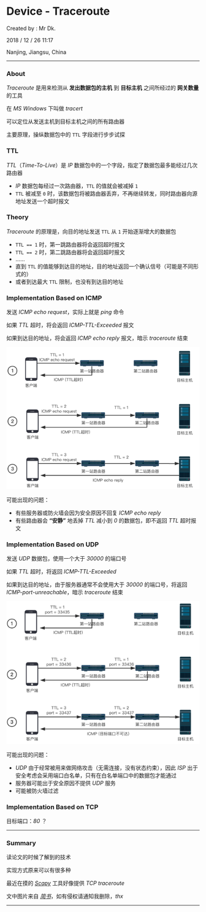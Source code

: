 # Device - Traceroute

Created by : Mr Dk.

2018 / 12 / 26 11:17

Nanjing, Jiangsu, China

---

### About

_Traceroute_ 是用来检测从 __发出数据包的主机__ 到 __目标主机__ 之间所经过的 __网关数量__ 的工具

在 _MS Windows_ 下叫做 _tracert_

可以定位从发送主机到目标主机之间的所有路由器

主要原理，操纵数据包中的 `TTL` 字段进行步步试探

### TTL

_TTL_（_Time-To-Live_）是 _IP_ 数据包中的一个字段，指定了数据包最多能经过几次路由器

* _IP_ 数据包每经过一次路由器，`TTL` 的值就会被减掉 `1`
* `TTL` 被减至 `0` 时，该数据包将被路由器丢弃，不再继续转发，同时路由器向源地址发送一个超时报文

### Theory

_Traceroute_ 的原理是，向目的地址发送 `TTL` 从 `1` 开始逐渐增大的数据包

* `TTL == 1` 时，第一跳路由器将会返回超时报文
* `TTL == 2` 时，第二跳路由器将会返回超时报文
* ......
* 直到 `TTL` 的值能够到达目的地址，目的地址返回一个确认信号（可能是不同形式的）
* 或者到达最大 `TTL` 限制，也没有到达目的地址

### Implementation Based on ICMP

发送 _ICMP echo request_，实际上就是 _ping_ 命令

如果 _TTL_ 超时，将会返回 _ICMP-TTL-Exceeded_ 报文

如果到达目的地址，将会返回 _ICMP echo reply_ 报文，暗示 _traceroute_ 结束

![traceroute-icmp](../img/traceroute-icmp.png)

可能出现的问题：

* 有些服务器或防火墙会因为安全原因不回复 _ICMP echo reply_
* 有些路由器会 __“安静”__ 地丢掉 _TTL_ 减小到 _0_ 的数据包，即不返回 _TTL_ 超时报文

### Implementation Based on UDP

发送 _UDP_ 数据包，使用一个大于 _30000_ 的端口号

如果 _TTL_ 超时，将返回 _ICMP-TTL-Exceeded_

如果到达目的地址，由于服务器通常不会使用大于 _30000_ 的端口号，将返回 _ICMP-port-unreachable_，暗示 _traceroute_ 结束

![traceroute-udp](../img/traceroute-udp.png)

可能出现的问题：

* _UDP_ 由于经常被用来做网络攻击（无需连接，没有状态约束），因此 _ISP_ 出于安全考虑会采用端口白名单，只有在白名单端口中的数据包才能通过
* 服务器可能出于安全原因不提供 _UDP_ 服务
* 可能被防火墙过滤

### Implementation Based on TCP

目标端口：_80_ ？

---

### Summary

读论文的时候了解到的技术

实现方式原来可以有很多种

最近在摸的 _[Scapy](https://scapy.net/)_ 工具好像提供 _TCP traceroute_

文中图片来自 _[简书](https://www.jianshu.com/p/75a5822d0eec)_，如有侵权请通知我删除，_thx_

---

